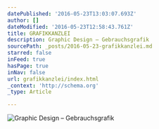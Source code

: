 ```yaml
---
datePublished: '2016-05-23T13:03:07.693Z'
author: []
dateModified: '2016-05-23T12:58:43.761Z'
title: GRAFIKKANZLEI
description: Graphic Design – Gebrauchsgrafik
sourcePath: _posts/2016-05-23-grafikkanzlei.md
starred: false
inFeed: true
hasPage: true
inNav: false
url: grafikkanzlei/index.html
_context: 'http://schema.org'
_type: Article

---
```

![Graphic Design – Gebrauchsgrafik](https://the-grid-user-content.s3-us-west-2.amazonaws.com/09b2ddf6-6651-4de1-a808-238655274d82.jpg)